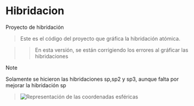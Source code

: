 # Hibridacion
Proyecto de hibridación
>Este es el código del proyecto que gráfica la hibridación atómica.

>>En esta versión, se están corrigiendo los errores al gráficar las hibridaciones

>[!NOTE]
>Solamente se hicieron las hibridaciones sp,sp2 y sp3, aunque falta por mejorar la hibridación sp
>>   ![Representación de las coordenadas esféricas](https://github.com/JoseAdrianRodriguezGonzalez/Hibridacion/blob/main/assets/The-point-A-on-spherical-plane_Q320.jpg)
